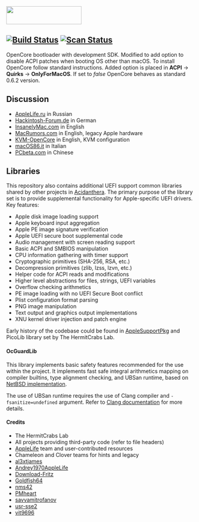 <img src="https://github.com/acidanthera/OpenCorePkg/blob/master/Docs/Logos/OpenCore_with_text_Small.png" width="200" height="48"/>

[![Build Status](https://travis-ci.com/acidanthera/OpenCorePkg.svg?branch=master)](https://travis-ci.com/acidanthera/OpenCorePkg) [![Scan Status](https://scan.coverity.com/projects/18169/badge.svg?flat=1)](https://scan.coverity.com/projects/18169)
-----

OpenCore bootloader with development SDK. Modified to add option to disable ACPI patches when booting OS other
than macOS. To install OpenCore follow standard instructions. Added option is placed in 
__ACPI__ -> __Quirks__ -> __OnlyForMacOS__. If set to _false_ OpenCore behaves as standard 0.6.2 version.

## Discussion

- [AppleLife.ru](https://applelife.ru/threads/razrabotka-opencore.2943955) in Russian
- [Hackintosh-Forum.de](https://www.hackintosh-forum.de/forum/thread/42353-opencore-bootloader) in German
- [InsanelyMac.com](https://www.insanelymac.com/forum/topic/338527-opencore-development/) in English
- [MacRumors.com](https://forums.macrumors.com/threads/opencore-on-the-mac-pro.2207814/) in English, legacy Apple hardware
- [KVM-OpenCore](https://github.com/Leoyzen/KVM-Opencore) in English, KVM configuration
- [macOS86.it](https://www.macos86.it/showthread.php?4570-OpenCore-aka-OC-Nuovo-BootLoader) in Italian
- [PCbeta.com](http://bbs.pcbeta.com/viewthread-1815623-1-1.html) in Chinese

## Libraries

This repository also contains additional UEFI support common libraries shared by other projects in [Acidanthera](https://github.com/acidanthera). The primary purpose of the library set is to provide supplemental functionality for Apple-specific UEFI drivers. Key features:

- Apple disk image loading support
- Apple keyboard input aggregation
- Apple PE image signature verification
- Apple UEFI secure boot supplemental code
- Audio management with screen reading support
- Basic ACPI and SMBIOS manipulation
- CPU information gathering with timer support
- Cryptographic primitives (SHA-256, RSA, etc.)
- Decompression primitives (zlib, lzss, lzvn, etc.)
- Helper code for ACPI reads and modifications
- Higher level abstractions for files, strings, UEFI variables
- Overflow checking arithmetics
- PE image loading with no UEFI Secure Boot conflict
- Plist configuration format parsing
- PNG image manipulation
- Text output and graphics output implementations
- XNU kernel driver injection and patch engine

Early history of the codebase could be found in [AppleSupportPkg](https://github.com/acidanthera/AppleSupportPkg) and PicoLib library set by The HermitCrabs Lab.

#### OcGuardLib

This library implements basic safety features recommended for the use within the project. It implements fast
safe integral arithmetics mapping on compiler builtins, type alignment checking, and UBSan runtime,
based on [NetBSD implementation](https://blog.netbsd.org/tnf/entry/introduction_to_µubsan_a_clean).

The use of UBSan runtime requires the use of Clang compiler and `-fsanitize=undefined` argument. Refer to
[Clang documentation](https://releases.llvm.org/7.0.0/tools/clang/docs/UndefinedBehaviorSanitizer.html) for more
details.

#### Credits

- The HermitCrabs Lab
- All projects providing third-party code (refer to file headers)
- [AppleLife](https://applelife.ru) team and user-contributed resources
- Chameleon and Clover teams for hints and legacy
- [al3xtjames](https://github.com/al3xtjames)
- [Andrey1970AppleLife](https://github.com/Andrey1970AppleLife)
- [Download-Fritz](https://github.com/Download-Fritz)
- [Goldfish64](https://github.com/Goldfish64)
- [nms42](https://github.com/nms42)
- [PMheart](https://github.com/PMheart)
- [savvamitrofanov](https://github.com/savvamitrofanov)
- [usr-sse2](https://github.com/usr-sse2)
- [vit9696](https://github.com/vit9696)
